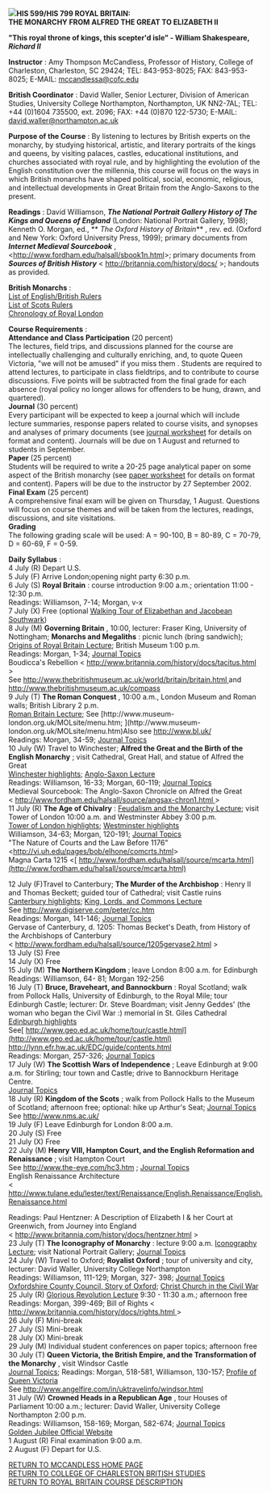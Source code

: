 ![](ElizabethI.jpg)**HIS 599/HIS 799   ROYAL BRITAIN:**  
**THE MONARCHY FROM ALFRED THE GREAT TO ELIZABETH II**

**"This royal throne of kings, this scepter'd isle" - William Shakespeare,
_Richard II_**

**Instructor** :  Amy Thompson McCandless, Professor of History, College of
Charleston, Charleston,  SC 29424; TEL: 843-953-8025; FAX: 843-953-8025;
E-MAIL: [mccandlessa@cofc.edu](mailto:mccandlessa@cofc.edu)

**British Coordinator** :  David Waller, Senior Lecturer, Division of American
Studies, University College Northampton, Northampton, UK  NN2-7AL; TEL: +44
(0)1604 735500, ext. 2096; FAX:  +44 (0)870  122-5730; E-MAIL:
[david.waller@northampton.ac.uk](mailto:david.waller@northampton.ac.uk)

**Purpose of the Course** :  By listening to lectures by British experts on
the monarchy, by studying historical, artistic, and literary portraits of the
kings and queens, by visiting palaces, castles, educational institutions, and
churches associated with royal rule, and by highlighting the evolution of the
English constitution over the millennia, this course will focus on the ways in
which British monarchs have shaped political, social, economic, religious, and
intellectual developments in Great Britain from the Anglo-Saxons to the
present.

**Readings** :  David Williamson, **_The National Portrait Gallery History of
The Kings and Queens of England_** (London: National Portrait Gallery, 1998);
Kenneth O. Morgan, ed., ** _The Oxford History of Britain_** , rev. ed.
(Oxford and New York: Oxford University Press, 1999);  primary documents from
**_Internet Medieval Sourcebook_** ,
<<http://www.fordham.edu/halsall/sbook1n.html>>;  primary documents from
**_Sources of British History_** < <http://britannia.com/history/docs/> >;
handouts as provided.

**British Monarchs** :  
[List of English/British Rulers](Englkinglist.html)  
[List of Scots Rulers](Scotkinglist.html)  
[Chronology of Royal London](Lonchron.html)

**Course Requirements** :  
        **Attendance and Class Participation** (20 percent)   
The lectures, field trips, and discussions planned for the course are
intellectually challenging and culturally enriching, and, to quote Queen
Victoria, "we will not be amused" if you miss them .  Students are required to
attend lectures, to participate in class fieldtrips, and to contribute to
course discussions.  Five points will be subtracted from the final grade for
each absence (royal policy no longer allows for offenders to be hung, drawn,
and quartered).  
        **Journal**   (30 percent)   
Every participant will be expected to keep a journal which will include
lecture summaries, response papers related to course visits, and synopses and
analyses of primary documents (see [journal worksheet](rbjournal.htm) for
details on format and content).  Journals will be due on 1 August and returned
to students in September.  
        **Paper**   (25 percent)   
Students will be required to write a 20-25 page analytical paper on some
aspect of the British monarchy (see [paper worksheet](599paper.htm) for
details on format and content).  Papers will be due to the instructor by 27
September 2002.  
        **Final Exam**   (25 percent)   
A comprehensive final exam will be given on Thursday, 1 August.  Questions
will focus on course themes and will be taken from the lectures, readings,
discussions, and site visitations.  
        **Grading**   
The following grading scale will be used:  A = 90-100, B = 80-89, C = 70-79, D
= 60-69, F = 0-59.

**Daily Syllabus** :  
4 July (R) Depart U.S.  
5 July (F) Arrive London;opening night party 6:30 p.m.  
6 July (S) **Royal Britain** : course introduction 9:00 a.m.; orientation
11:00 - 12:30 p.m.  
Readings:  Williamson, 7-14; Morgan, v-x  
7 July (X) Free (optional [Walking Tour of Elizabethan and Jacobean
Southwark](walk-Southwark.htm))  
8 July (M) **Governing Britain** , 10:00, lecturer: Fraser King, University of
Nottingham; **Monarchs and Megaliths** : picnic lunch (bring sandwich);
[Origins of Royal Britain Lecture](rboutline1.htm); British Museum 1:00 p.m.  
Readings:  Morgan, 1-34; [Journal Topics](Britmusjour.htm)  
Boudicca's Rebellion < [http://www.britannia.com/history/docs/tacitus.html
](http://www.britannia.com/history/docs/tacitus.html)>  
See [http://www.thebritishmuseum.ac.uk/world/britain/britain.html
](http://www.thebritishmuseum.ac.uk/world/britain/britain.html)and  
<http://www.thebritishmuseum.ac.uk/compass>  
9 July (T) **The Roman Conquest** , 10:00 a.m., London Museum and Roman walls;
British Library 2 p.m.  
[Roman Britain Lecture](rombritlec.html); See [http://www.museum-
london.org.uk/MOLsite/menu.htm; ](http://www.museum-
london.org.uk/MOLsite/menu.htm)Also see <http://www.bl.uk/>  
Readings:  Morgan, 34-59; [Journal Topics](Romanjour.htm)  
10 July (W) Travel to Winchester; **Alfred the Great and the Birth of the
English Monarchy** ; visit Cathedral, Great Hall, and statue of Alfred the
Great  
[Winchester highlights](Winchester.htm); [Anglo-Saxon
Lecture](RBoutline4.html)  
Readings:  Williamson, 16-33; Morgan, 60-119; [Journal Topics](Wincjour.html)  
Medieval Sourcebook: The Anglo-Saxon Chronicle on Alfred the Great  
< [http://www.fordham.edu/halsall/source/angsax-chron1.html
](http://www.fordham.edu/halsall/source/angsax-chron1.html)>  
11 July (R) **The Age of Chivalry** :  [Feudalism and the Monarchy
Lecture](rboutline2.htm); visit Tower of London 10:00 a.m. and Westminster
Abbey 3:00 p.m.  
[Tower of London highlights](Towerhighlights.htm); [Westminster
highlights](Westminster.htm)  
Williamson, 34-63; Morgan, 120-191; [Journal Topics](Chivalryjournal.htm)  
"The Nature of Courts and the Law Before
1176"<<http://vi.uh.edu/pages/bob/elhone/comcrts.html>>  
Magna Carta 1215 <[
http://www.fordham.edu/halsall/source/mcarta.html](http://www.fordham.edu/halsall/source/mcarta.html)
>  
12 July (F)Travel to Canterbury; **The Murder of the Archbishop** : Henry II
and Thomas Beckett; guided tour of Cathedral; visit Castle ruins  
[Canterbury highlights](Canterbury.htm); [King, Lords, and Commons
Lecture](RBoutline3.htm)  
See <http://www.digiserve.com/peter/cc.htm>  
Readings:  Morgan, 141-146; [Journal Topics](cantjour.htm)  
Gervase of Canterbury, d. 1205: Thomas Becket's Death, from History of the
Archbishops of Canterbury  
< <http://www.fordham.edu/halsall/source/1205gervase2.html> >  
13 July (S) Free  
14 July (X) Free  
15 July (M) **The Northern Kingdom** ; leave London 8:00 a.m. for Edinburgh  
Readings:  Williamson, 64- 81; Morgan 192-256  
16 July (T) **Bruce, Braveheart, and Bannockburn** : Royal Scotland; walk from
Pollock Halls, University of Edinburgh, to the Royal Mile; tour Edinburgh
Castle; lecturer: Dr. Steve Boardman; visit Jenny Geddes' (the woman who began
the Civil War :) memorial in St. Giles Cathedral  
[Edinburgh highlights](Edinburgh.htm)  
See[
http://www.geo.ed.ac.uk/home/tour/castle.html](http://www.geo.ed.ac.uk/home/tour/castle.html)  
<http://lynn.efr.hw.ac.uk/EDC/guide/contents.html>  
Readings: Morgan, 257-326;  [Journal Topics](Edinjourn.htm)  
17 July (W) **The Scottish Wars of Independence** ; Leave Edinburgh at 9:00
a.m. for Stirling; tour town and Castle; drive to Bannockburn Heritage Centre.  
[Journal Topics](Stirlingjournal.html)  
18 July (R) **Kingdom of the Scots** ; walk from Pollock Halls to the Museum
of Scotland; afternoon free; optional:  hike up Arthur's Seat;  [Journal
Topics](MuseumofScotland.html)  
See <http://www.nms.ac.uk/>  
19 July (F) Leave Edinburgh for London 8:00 a.m.  
20 July (S) Free  
21 July (X)  Free  
22 July (M) **Henry VIII, Hampton Court, and the English Reformation and
Renaissance** ; visit Hampton Court  
See <http://www.the-eye.com/hc3.htm> ; [Journal Topics](Hampctjournal.htm)  
English Renaissance Architecture  
<
<http://www.tulane.edu/lester/text/Renaissance/English.Renaissance/English.Renaissance.html>
>  
Readings: Paul Hentzner: A Description of Elizabeth I & her Court at
Greenwich, from Journey into England  
< <http://www.britannia.com/history/docs/hentzner.html> >  
23 July (T) **The Iconography of Monarchy** : lecture 9:00 a.m.  [Iconography
Lecture](iconography.htm); visit National Portrait Gallery; [Journal
Topics](iconjournal.htm)  
24 July (W) Travel to Oxford; **Royalist Oxford** ; tour of university and
city, lecturer: David Waller, University College Northampton  
Readings:  Williamson, 111-129; Morgan, 327- 398; [Journal
Topics](Oxonjour.htm)  
[Oxfordshire County Council, Story of
Oxford](http://www.oxfordshire.gov.uk/civilwar.htm); [Christ Church in the
Civil War](http://www.chch.ox.ac.uk/chch/history/civwar.html)  
25 July (R) [Glorious Revolution Lecture](RBoutline5.html) 9:30 - 11:30 a.m.;
afternoon free  
Readings:  Morgan, 399-469; Bill of Rights  <
[http://www.britannia.com/history/docs/rights.html
](http://www.britannia.com/history/docs/rights.html)>  
26 July (F) Mini-break  
27 July (S) Mini-break  
28 July (X) Mini-break  
29 July (M) Individual student conferences on paper topics; afternoon free  
30 July (T) **Queen Victoria, the British Empire, and the Transformation of
the Monarchy** , visit Windsor Castle  
[Journal Topics](RRtodayjourn.htm); Readings:  Morgan, 518-581, Williamson,
130-157; [Profile of Queen
Victoria](http://www.royal.gov.uk/output/Page118.asp)  
See <http://www.angelfire.com/in/uktravelinfo/windsor.html>  
31 July (W) **Crowned Heads in a Republican Age** , tour Houses of Parliament
10:00 a.m.; lecturer: David Waller, University College Northampton 2:00 p.m.  
Readings: Williamson, 158-169; Morgan, 582-674;  [Journal
Topics](Repubjour.htm)  
[Golden Jubilee Official Website](http://www.goldenjubilee.gov.uk/)  
1 August (R) Final examination 9:00 a.m.  
2 August (F) Depart for U.S.  
    


[RETURN TO MCCANDLESS HOME PAGE](amym.htm)  
[RETURN TO COLLEGE OF CHARLESTON BRITISH STUDIES](Britstud.htm)  
[RETURN TO ROYAL BRITAIN COURSE DESCRIPTION](royalbritain2002.html)

